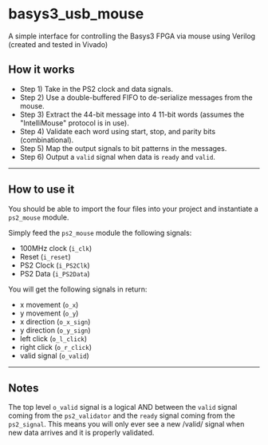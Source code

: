 # basys3_usb_mouse
A simple interface for controlling the Basys3 FPGA via mouse using Verilog (created and tested in Vivado)

## How it works
- Step 1) Take in the PS2 clock and data signals.
- Step 2) Use a double-buffered FIFO to de-serialize messages from the mouse.
- Step 3) Extract the 44-bit message into 4 11-bit words (assumes the "IntelliMouse" protocol is in use).
- Step 4) Validate each word using start, stop, and parity bits (combinational).
- Step 5) Map the output signals to bit patterns in the messages.
- Step 6) Output a `valid` signal when data is `ready` and `valid`.
----

## How to use it
You should be able to import the four files into your project and instantiate a
`ps2_mouse` module. 

Simply feed the `ps2_mouse` module the following signals:

- 100MHz clock (`i_clk`)
- Reset (`i_reset`)
- PS2 Clock (`i_PS2Clk`)
- PS2 Data (`i_PS2Data`)

You will get the following signals in return:

- x movement (`o_x`)
- y movement (`o_y`)
- x direction (`o_x_sign`)
- y direction (`o_y_sign`)
- left click (`o_l_click`)
- right click (`o_r_click`)
- valid signal (`o_valid`)
----

## Notes
The top level `o_valid` signal is a logical AND between the `valid` signal
coming from the `ps2_validator` and the `ready` signal coming from the
`ps2_signal`. This means you will only ever see a new /valid/ signal when new
data arrives and it is properly validated.
